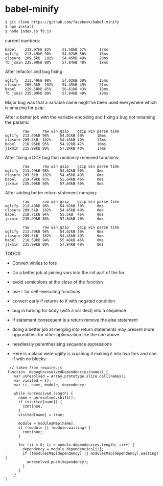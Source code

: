 # babel-minify

```sh
$ git clone https://github.com/facebook/babel-minify
$ npm install
$ node index.js fb.js
```


current numbers:
```
babel    232.97kB 82%     51.58kB 57%      17ms
uglify   213.49kB 98%     54.02kB 50%      16ms
closure  209.5kB  102%    54.45kB 49%      20ms
fb jsmin 235.99kB 80%     57.84kB 40%      18ms
```

After refactor and bug fixing:
```
uglify   213.49kB 98%     54.02kB 50%      15ms
closure  209.5kB  102%    54.45kB 49%      21ms
babel    229.58kB 85%     56.61kB 43%      18ms
fb jsmin 235.99kB 80%     57.84kB 40%      18ms
```

Major bug was that a variable name might've been used everywhere which is amazing for gzip.

After a better job with the variable encoding and fixing a bug not renaming the params:
```
        raw      raw win gzip    gzip win parse time
uglify  213.49kB 98%     54.02kB 50%      18ms
closure 209.5kB  102%    54.45kB 49%      17ms
babel   216.96kB 95%     54.92kB 47%      18ms
jsxmin  235.99kB 80%     57.84kB 40%      17ms
```

After fixing a DCE bug that randomly removed functions:
```
        raw      raw win gzip    gzip win parse time
uglify  213.49kB 98%     54.02kB 50%      0ms
closure 209.5kB  102%    54.45kB 49%      0ms
babel   219.49kB 93%     55.64kB 46%      0ms
jsxmin  235.99kB 80%     57.84kB 40%      0ms
```

After adding better return statement merging:
```
        raw      raw win gzip    gzip win parse time
uglify  213.49kB 98%     54.02kB 50%      0ms
closure 209.5kB  102%    54.45kB 49%      0ms
babel   218.71kB 94%     55.5kB  46%      0ms
jsxmin  235.99kB 80%     57.84kB 40%      0ms
```

```
        raw      raw win gzip    gzip win parse time
uglify  213.49kB 98%     54.02kB 50%      0ms
closure 209.5kB  102%    54.45kB 49%      0ms
babel   218.59kB 94%     55.49kB 46%      0ms
jsxmin  235.99kB 80%     57.84kB 40%      0ms
```

TODOS:

- Convert whiles to fors
- Do a better job at joining vars into the init part of the for
- avoid semicolons at the close of the function
- use `!` for self-executing functions
- convert early if returns to if with negated condition
- bug in turning for body (with a var decl) into a sequence
- if statement consequent is a return remove the else statement
- doing a better job at merging into return statements may present more oppurntities for other optimization like the one above.
- needlessly parenthesising sequence expressions


- Here is a place were uglify is crushing it making it into two fors and one if with no blocks:

```
  // taken from require.js
 function _debugUnresolvedDependencies(names) {
    var unresolved = Array.prototype.slice.call(names);
    var visited = {};
    var ii, name, module, dependency;

    while (unresolved.length) {
      name = unresolved.shift();
      if (visited[name]) {
        continue;
      }
      visited[name] = true;

      module = modulesMap[name];
      if (!module || !module.waiting) {
        continue;
      }

      for (ii = 0; ii < module.dependencies.length; ii++) {
        dependency = module.dependencies[ii];
        if (!modulesMap[dependency] || modulesMap[dependency].waiting) {
          unresolved.push(dependency);
        }
      }
    }
}
```